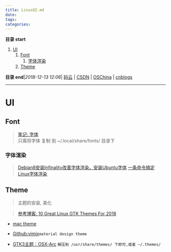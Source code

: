 ```yaml
---
title: LinuxUI.md
date: 
tags: 
categories: 
---
```


**目录 start**
 
1. [UI](#ui)
    1. [Font](#font)
        1. [字体渲染](#字体渲染)
    1. [Theme](#theme)

**目录 end**|_2018-12-13 12:06_| [码云](https://gitee.com/gin9) | [CSDN](http://blog.csdn.net/kcp606) | [OSChina](https://my.oschina.net/kcp1104) | [cnblogs](http://www.cnblogs.com/kuangcp)
****************************************

# UI
## Font
> [笔记: 字体](/FrontEnd/Font.md)  
> 只需将字体 复制 到 ~/.local/share/fonts/ 目录下

### 字体渲染
> [Debian8安装Infinality改善字体渲染，安装Ubuntu字体](https://www.linuxdashen.com/debian8%E5%AE%89%E8%A3%85infinality%E6%94%B9%E5%96%84%E5%AD%97%E4%BD%93%E6%B8%B2%E6%9F%93%EF%BC%8C%E5%AE%89%E8%A3%85ubuntu%E5%AD%97%E4%BD%93)
> [一条命令搞定Linux字体渲染](https://www.lulinux.com/archives/278)

## Theme
> 主题的安装, 美化

> [参考博客: 10 Great Linux GTK Themes For 2018 ](https://www.maketecheasier.com/gtk-themes-for-linux/)

- [mac theme](https://www.gnome-look.org/p/1239453/)

- [Github:vimix](https://github.com/vinceliuice/vimix-gtk-themes)`material design theme`

- [GTK3主题：OSX-Arc](https://www.linuxidc.com/Linux/2017-01/139053.htm) `解压到 /usr/share/themes/ 下即可,或者 ~/.themes/ `

